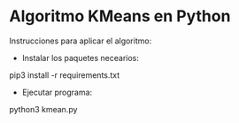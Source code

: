 # Algoritmo KMeans en Python

Instrucciones para aplicar el algoritmo:

* Instalar los paquetes necearios: 

pip3 install -r requirements.txt

* Ejecutar programa:

python3 kmean.py

